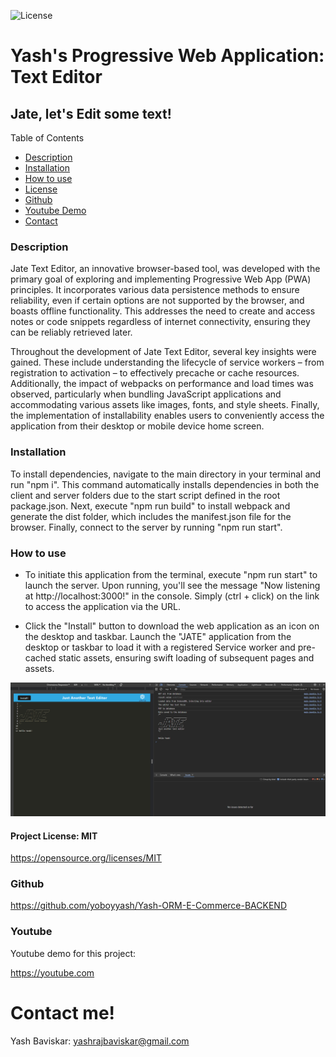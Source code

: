 ![License](https://img.shields.io/badge/License-MIT-blue.svg)

# Yash's Progressive Web Application: Text Editor

## Jate, let's Edit some text!

Table of Contents
  
  * [Description](#description)
  * [Installation](#installation)
  * [How to use](#usage)
  * [License](#licenseSection)
  * [Github](#gitHub)
  * [Youtube Demo](#youtube)
  * [Contact](#Contact!)

### Description <a name="description"></a>  
Jate Text Editor, an innovative browser-based tool, was developed with the primary goal of exploring and implementing Progressive Web App (PWA) principles. It incorporates various data persistence methods to ensure reliability, even if certain options are not supported by the browser, and boasts offline functionality. This addresses the need to create and access notes or code snippets regardless of internet connectivity, ensuring they can be reliably retrieved later.

Throughout the development of Jate Text Editor, several key insights were gained. These include understanding the lifecycle of service workers – from registration to activation – to effectively precache or cache resources. Additionally, the impact of webpacks on performance and load times was observed, particularly when bundling JavaScript applications and accommodating various assets like images, fonts, and style sheets. Finally, the implementation of installability enables users to conveniently access the application from their desktop or mobile device home screen.

### Installation

To install dependencies, navigate to the main directory in your terminal and run "npm i". This command automatically installs dependencies in both the client and server folders due to the start script defined in the root package.json. Next, execute "npm run build" to install webpack and generate the dist folder, which includes the manifest.json file for the browser. Finally, connect to the server by running "npm run start".

### How to use <a name="usage"></a> 

* To initiate this application from the terminal, execute "npm run start" to launch the server. Upon running, you'll see the message "Now listening at http://localhost:3000!" in the console. Simply (ctrl + click) on the link to access the application via the URL. 

* Click the "Install" button to download the web application as an icon on the desktop and taskbar. Launch the "JATE" application from the desktop or taskbar to load it with a registered Service worker and pre-cached static assets, ensuring swift loading of subsequent pages and assets.


![Alt Text](./public/images/Screenshot1.png)


  
#### Project License: MIT <a name="licenseSection"></a> 
https://opensource.org/licenses/MIT

### Github <a name="gitHub"></a>

https://github.com/yoboyyash/Yash-ORM-E-Commerce-BACKEND <br>
   
### Youtube <a name="youtube"></a>
Youtube demo for this project: 

https://youtube.com

# Contact me! <a name="Contact!"></a> 

Yash Baviskar: yashrajbaviskar@gmail.com
